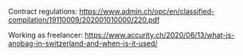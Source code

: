 
Contract regulations: https://www.admin.ch/opc/en/classified-compilation/19110009/202001010000/220.pdf

Working as freelancer:
https://www.accurity.ch/2020/06/13/what-is-anobag-in-switzerland-and-when-is-it-used/
